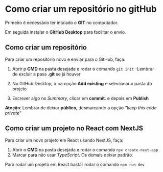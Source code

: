# Como criar um repositório no gitHub
Primeiro é necessário ter intalado o __GIT__ no computador.

Em seguida instalar o __GitHub Desktop__ para facilitar o envio.

## Como criar um repositório
Para criar um repositório novo e enviar para o GitHub, faça:

1. Abrir p __CMD__ na pasta desejada e rodar o comando `git init`
-Lembrar de excluir a pasa __.git__ se já houver

2. No GitHub Desktop, ir na opção __Add existing__ e selecionar a pasta do projeto

3. Escrever algo no _Summary_, clicar em __commit__. e depois em __Publish__

__Ateção__: Lembrar de deixar __público__, desmarcando a opção _"keep this code private"_

## Como criar um projeto no React com NextJS
Para criar um novo projeto em React usando NextJS, faça:

1. Abrir o __CMD__ na pasta desejada e rodar o comando `npx create-next-app`
2. Marcar para não usar _TypeScript_. Os demais deixar padrão.

Para rodar um projeto em React bastar rodar o comando `npm run dev`